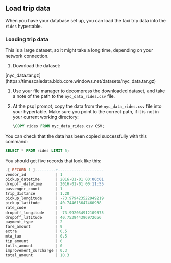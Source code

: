 ## Load trip data

When you have your database set up, you can load the taxi trip data into the
`rides` hypertable.

<Procedure>

### Loading trip data

<Highlight type="important">
This is a large dataset, so it might take a long time, depending on your network
connection.
</Highlight>

1.  Download the dataset:

   <Tag type="download">
   [nyc_data.tar.gz](https://timescaledata.blob.core.windows.net/datasets/nyc_data.tar.gz)
   </Tag>

1.  Use your file manager to decompress the downloaded dataset, and take a note
    of the path to the `nyc_data_rides.csv` file.

1.  At the psql prompt, copy the data from the `nyc_data_rides.csv` file into
    your hypertable. Make sure you point to the correct path, if it is not in
    your current working directory:

    ```sql
    \COPY rides FROM nyc_data_rides.csv CSV;
    ```

</Procedure>

You can check that the data has been copied successfully with this command:

```sql
SELECT * FROM rides LIMIT 5;
```

You should get five records that look like this:

```sql
-[ RECORD 1 ]---------+--------------------
vendor_id             | 1
pickup_datetime       | 2016-01-01 00:00:01
dropoff_datetime      | 2016-01-01 00:11:55
passenger_count       | 1
trip_distance         | 1.20
pickup_longitude      | -73.979423522949219
pickup_latitude       | 40.744613647460938
rate_code             | 1
dropoff_longitude     | -73.992034912109375
dropoff_latitude      | 40.753944396972656
payment_type          | 2
fare_amount           | 9
extra                 | 0.5
mta_tax               | 0.5
tip_amount            | 0
tolls_amount          | 0
improvement_surcharge | 0.3
total_amount          | 10.3
```

[parallel-copy]: https://github.com/timescale/timescaledb-parallel-copy
